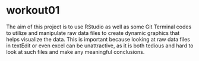 # workout01

The aim of this project is to use RStudio as well as some Git Terminal codes to utilize and manipulate raw data files to create dynamic graphics that helps visualize the data. This is important because looking at raw data files in textEdit or even excel can be unattractive, as it is both tedious and hard to look at such files and make any meaningful conclusions.
